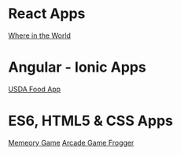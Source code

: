  # React Apps
 [Where in the World]( https://sgarciachavez.github.io/WhereInTheWorld/ "Where in the World")
 
 # Angular - Ionic Apps
 [USDA Food App](https://sgarciachavez.github.io/usdaFoodApp/ "USDA Food App")
 
 
 # ES6, HTML5 & CSS Apps
 [Memeory Game](https://sgarciachavez.github.io/MemoryGame/ "Memory Game")
 [Arcade Game Frogger](https://sgarciachavez.github.io/ArcadeGame/ "Frogger")
 
